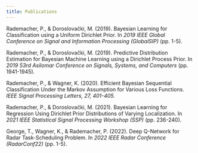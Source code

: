 ```yaml
---
title: Publications
---
```


Rademacher, P., & Doroslovački, M. (2019). Bayesian Learning for Classification using a Uniform Dirichlet Prior. In *2019 IEEE Global Conference on Signal and Information Processing (GlobalSIP)* (pp. 1-5).

Rademacher, P., & Doroslovački, M. (2019). Predictive Distribution Estimation for Bayesian Machine Learning using a Dirichlet Process Prior. In *2019 53rd Asilomar Conference on Signals, Systems, and Computers* (pp. 1941-1945).

Rademacher, P., & Wagner, K. (2020). Efficient Bayesian Sequential Classification Under the Markov Assumption for Various Loss Functions. *IEEE Signal Processing Letters, 27, 401-405.*

Rademacher, P., & Doroslovački, M. (2021). Bayesian Learning for Regression Using Dirichlet Prior Distributions of Varying Localization. In *2021 IEEE Statistical Signal Processing Workshop (SSP)* (pp. 236-240).

George, T., Wagner, K., & Rademacher, P. (2022). Deep Q-Network for Radar Task-Scheduling Problem. In *2022 IEEE Radar Conference (RadarConf22)* (pp. 1-5).

